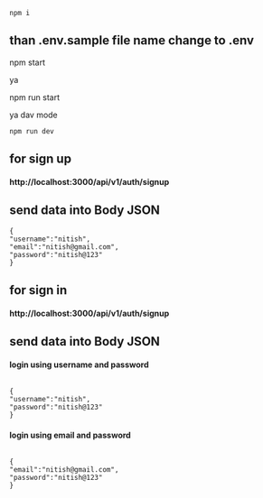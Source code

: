 ```
npm i
```

## than .env.sample file name change to .env

npm start

ya

npm run start

ya dav mode

```
npm run dev
```
## for sign up

#### http://localhost:3000/api/v1/auth/signup

## send data into Body JSON
```
{
"username":"nitish",
"email":"nitish@gmail.com",
"password":"nitish@123"
}
```
## for sign in

#### http://localhost:3000/api/v1/auth/signup

## send data into Body JSON

#### login using username and password 
```

{
"username":"nitish",
"password":"nitish@123"
}

```



#### login using email and password 

```

{
"email":"nitish@gmail.com",
"password":"nitish@123"
}

```
